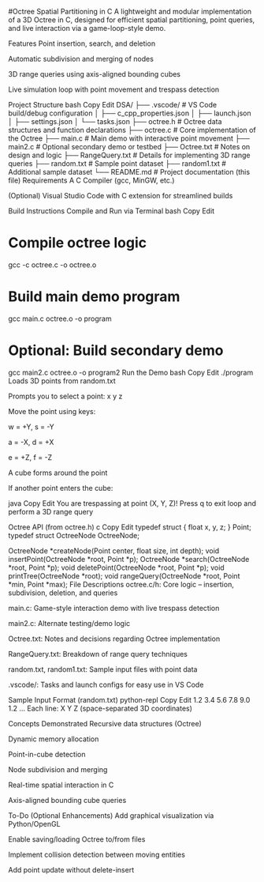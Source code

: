 #Octree Spatial Partitioning in C
A lightweight and modular implementation of a 3D Octree in C, designed for efficient spatial partitioning, point queries, and live interaction via a game-loop-style demo.

Features
Point insertion, search, and deletion

Automatic subdivision and merging of nodes

3D range queries using axis-aligned bounding cubes

Live simulation loop with point movement and trespass detection

Project Structure
bash
Copy
Edit
DSA/
├── .vscode/            # VS Code build/debug configuration
│   ├── c_cpp_properties.json
│   ├── launch.json
│   ├── settings.json
│   └── tasks.json
├── octree.h            # Octree data structures and function declarations
├── octree.c            # Core implementation of the Octree
├── main.c              # Main demo with interactive point movement
├── main2.c             # Optional secondary demo or testbed
├── Octree.txt          # Notes on design and logic
├── RangeQuery.txt      # Details for implementing 3D range queries
├── random.txt          # Sample point dataset
├── random1.txt         # Additional sample dataset
└── README.md           # Project documentation (this file)
Requirements
A C Compiler (gcc, MinGW, etc.)

(Optional) Visual Studio Code with C extension for streamlined builds

Build Instructions
Compile and Run via Terminal
bash
Copy
Edit
# Compile octree logic
gcc -c octree.c -o octree.o

# Build main demo program
gcc main.c octree.o -o program

# Optional: Build secondary demo
gcc main2.c octree.o -o program2
Run the Demo
bash
Copy
Edit
./program
Loads 3D points from random.txt

Prompts you to select a point: x y z

Move the point using keys:

w = +Y, s = -Y

a = -X, d = +X

e = +Z, f = -Z

A cube forms around the point

If another point enters the cube:

java
Copy
Edit
You are trespassing at point (X, Y, Z)!
Press q to exit loop and perform a 3D range query

Octree API (from octree.h)
c
Copy
Edit
typedef struct { float x, y, z; } Point;
typedef struct OctreeNode OctreeNode;

OctreeNode *createNode(Point center, float size, int depth);
void insertPoint(OctreeNode *root, Point *p);
OctreeNode *search(OctreeNode *root, Point *p);
void deletePoint(OctreeNode *root, Point *p);
void printTree(OctreeNode *root);
void rangeQuery(OctreeNode *root, Point *min, Point *max);
File Descriptions
octree.c/h: Core logic – insertion, subdivision, deletion, and queries

main.c: Game-style interaction demo with live trespass detection

main2.c: Alternate testing/demo logic

Octree.txt: Notes and decisions regarding Octree implementation

RangeQuery.txt: Breakdown of range query techniques

random.txt, random1.txt: Sample input files with point data

.vscode/: Tasks and launch configs for easy use in VS Code

Sample Input Format (random.txt)
python-repl
Copy
Edit
1.2 3.4 5.6
7.8 9.0 1.2
...
Each line: X Y Z (space-separated 3D coordinates)

Concepts Demonstrated
Recursive data structures (Octree)

Dynamic memory allocation

Point-in-cube detection

Node subdivision and merging

Real-time spatial interaction in C

Axis-aligned bounding cube queries

To-Do (Optional Enhancements)
 Add graphical visualization via Python/OpenGL

 Enable saving/loading Octree to/from files

 Implement collision detection between moving entities

 Add point update without delete-insert
